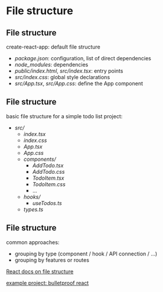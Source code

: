 # File structure

## File structure

create-react-app: default file structure

- _package.json_: configuration, list of direct dependencies
- _node_modules_: dependencies
- _public/index.html_, _src/index.tsx_: entry points
- _src/index.css_: global style declarations
- _src/App.tsx_, _src/App.css_: define the App component

## File structure

basic file structure for a simple todo list project:

- _src/_
  - _index.tsx_
  - _index.css_
  - _App.tsx_
  - _App.css_
  - _components/_
    - _AddTodo.tsx_
    - _AddTodo.css_
    - _TodoItem.tsx_
    - _TodoItem.css_
    - ...
  - _hooks/_
    - _useTodos.ts_
  - _types.ts_

## File structure

common approaches:

- grouping by type (component / hook / API connection / ...)
- grouping by features or routes

<!-- list-separator -->

[React docs on file structure](https://reactjs.org/docs/faq-structure.html)

[example project: bulletproof react](https://github.com/alan2207/bulletproof-react)
